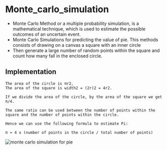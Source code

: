 # Monte_carlo_simulation
  * Monte Carlo Method or a multiple probability simulation, is a mathematical technique, which is used to estimate the possible outcomes of an uncertain event.
  * Monte Carlo Simulations for predicting the value of pie. This methods consists of drawing on a canvas a square with an inner circle
  * Then generate a large number of random points within the square and count how many fall in the enclosed circle.

## Implementation 

```
The area of the circle is πr2,
The area of the square is width2 = (2r)2 = 4r2.

If we divide the area of the circle, by the area of the square we get π/4.

The same ratio can be used between the number of points within the square and the number of points within the circle.

Hence we can use the following formula to estimate Pi:

π ≈ 4 x (number of points in the circle / total number of points)
```


![monte carlo simulation for pie](https://user-images.githubusercontent.com/69622475/143896651-16ed50e4-e54f-4503-b889-2aaaaa2a9a41.png)

